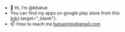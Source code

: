 - 👋 Hi, I’m @kbatue
- You can find my apps on google play store from this [link](https://play.google.com/store/apps/dev?id=5447369805006879892){:target="_blank"}.
- 📫 How to reach me batuermis@gmail.com

<!---
kbatue/kbatue is a ✨ special ✨ repository because its `README.md` (this file) appears on your GitHub profile.
You can click the Preview link to take a look at your changes.
--->
